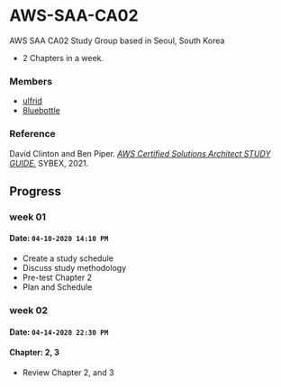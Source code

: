 # AWS-SAA-CA02
AWS SAA CA02 Study Group based in Seoul, South Korea

- 2 Chapters in a week.

### Members 
- [ulfrid](https://github.com/ulfrid) 
- [8luebottle](https://github.com/8luebottle)

### Reference
David Clinton and Ben Piper. [*AWS Certified Solutions Architect STUDY GUIDE.*](https://books.google.co.kr/books?id=4zsiEAAAQBAJ&printsec=frontcover&dq=AWS+Certified+Solutions+Architect+STUDY+GUIDE&hl=en&sa=X&ved=2ahUKEwjevsXujPPvAhVEIIgKHXJAC1IQ6AEwAnoECAcQAg#v=onepage&q=AWS%20Certified%20Solutions%20Architect%20STUDY%20GUIDE&f=false) SYBEX, 2021.

## Progress
### week 01
#### Date: `04-10-2020 14:10 PM`
- Create a study schedule 
- Discuss study methodology
- Pre-test Chapter 2
- Plan and Schedule

### week 02
#### Date: `04-14-2020 22:30 PM`
#### Chapter: 2, 3
- Review Chapter 2, and 3